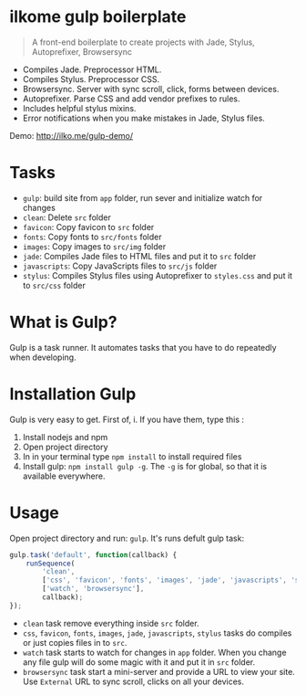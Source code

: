 # ilkome gulp boilerplate
> A front-end boilerplate to create projects with Jade, Stylus, Autoprefixer, Browsersync

- Compiles Jade. Preprocessor HTML.
- Compiles Stylus. Preprocessor CSS.
- Browsersync. Server with sync scroll, click, forms between devices.
- Autoprefixer. Parse CSS and add vendor prefixes to rules.
- Includes helpful stylus mixins.
- Error notifications when you make mistakes in Jade, Stylus files.

Demo: http://ilko.me/gulp-demo/


# Tasks
- `gulp`: build site from `app` folder, run sever and initialize watch for changes
- `clean`: Delete `src` folder
- `favicon`: Copy favicon to `src` folder
- `fonts`: Copy fonts to `src/fonts` folder
- `images`: Copy images to `src/img` folder
- `jade`: Compiles Jade files to HTML files and put it to `src` folder
- `javascripts`: Copy JavaScripts files to `src/js` folder
- `stylus`: Compiles Stylus files using Autoprefixer to `styles.css` and put it to `src/css` folder


# What is Gulp?
Gulp is a task runner. It automates tasks that you have to do repeatedly when developing.

# Installation Gulp
Gulp is very easy to get. First of, i. If you have them, type this :

1. Install nodejs and npm
2. Open project directory
3. In in your terminal type `npm install` to install required files
4. Install gulp: `npm install gulp -g`. The `-g` is for global, so that it is available everywhere.


# Usage
Open project directory and run: `gulp`. It's runs defult gulp task:
```JavaScript
gulp.task('default', function(callback) {
	runSequence(
		'clean',
		['css', 'favicon', 'fonts', 'images', 'jade', 'javascripts', 'stylus'],
		['watch', 'browsersync'],
		callback);
});
```

- `clean` task remove everything inside `src` folder.
- `css`, `favicon`, `fonts`, `images`, `jade`, `javascripts`, `stylus` tasks do compiles or just copies files in to `src`.
- `watch` task starts to watch for changes in `app` folder. When you change any file gulp will do some magic with it and put it in `src` folder.
- `browsersync` task start a mini-server and provide a URL to view your site. Use `External` URL to sync scroll, clicks on all your devices.